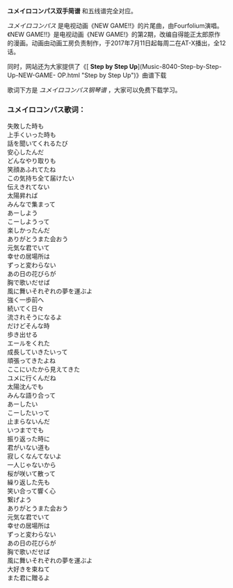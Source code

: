 

**ユメイロコンパス双手简谱** 和五线谱完全对应。

_ユメイロコンパス_ 是电视动画《NEW GAME!!》的片尾曲，由Fourfolium演唱。《NEW GAME!!》是电视动画《NEW
GAME!》的第2期，改编自得能正太郎原作的漫画。动画由动画工房负责制作，于2017年7月11日起每周二在AT-X播出，全12话。

同时，网站还为大家提供了《[ **Step by Step Up**](Music-8040-Step-by-Step-Up-NEW-GAME-
OP.html "Step by Step Up")》曲谱下载

歌词下方是 _ユメイロコンパス钢琴谱_ ，大家可以免费下载学习。

### ユメイロコンパス歌词：

失敗した時も  
上手くいった時も  
話を聞いてくれるたび  
安心したんだ  
どんなやり取りも  
笑顔あふれてたね  
この気持ち全て届けたい  
伝えきれてない  
太陽昇れば  
みんなで集まって  
あーしよう  
こーしようって  
楽しかったんだ  
ありがとうまた会おう  
元気な君でいて  
幸せの居場所は  
ずっと変わらない  
あの日の花びらが  
胸で歌いだせば  
風に舞いそれぞれの夢を運ぶよ  
強く一歩前へ  
続いてく日々  
流されそうになるよ  
だけどそんな時  
歩き出せる  
エールをくれた  
成長していきたいって  
頑張ってきたよね  
ここにいたから見えてきた  
ユメに行くんだね  
太陽沈んでも  
みんな語り合って  
あーしたい  
こーしたいって  
止まらないんだ  
いつまででも  
振り返った時に  
君がいない道も  
寂しくなんてないよ  
一人じゃないから  
桜が咲いて散って  
繰り返した先も  
笑い合って響く心  
繋げよう  
ありがとうまた会おう  
元気な君でいて  
幸せの居場所は  
ずっと変わらない  
あの日の花びらが  
胸で歌いだせば  
風に舞いそれぞれの夢を運ぶよ  
大好きを束ねて  
また君に贈るよ

